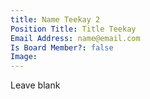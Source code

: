 ```yaml
---
title: Name Teekay 2
Position Title: Title Teekay
Email Address: name@email.com
Is Board Member?: false
Image:
---
```

Leave blank
